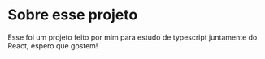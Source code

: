 # Sobre esse projeto

Esse foi um projeto feito por mim para estudo de typescript juntamente do React, espero que gostem!
